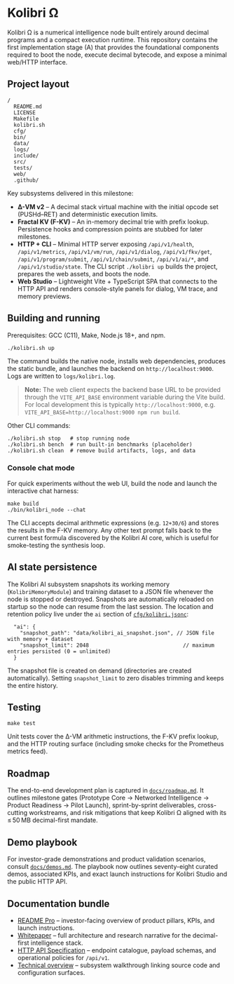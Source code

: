 <!-- Copyright (c) 2024 Кочуров Владислав Евгеньевич -->

# Kolibri Ω

Kolibri Ω is a numerical intelligence node built entirely around decimal programs and a compact execution runtime. This repository contains the first implementation stage (A) that provides the foundational components required to boot the node, execute decimal bytecode, and expose a minimal web/HTTP interface.

## Project layout

```
/
  README.md
  LICENSE
  Makefile
  kolibri.sh
  cfg/
  bin/
  data/
  logs/
  include/
  src/
  tests/
  web/
  .github/
```

Key subsystems delivered in this milestone:

* **Δ-VM v2** – A decimal stack virtual machine with the initial opcode set (PUSHd–RET) and deterministic execution limits.
* **Fractal KV (F-KV)** – An in-memory decimal trie with prefix lookup. Persistence hooks and compression points are stubbed for later milestones.
* **HTTP + CLI** – Minimal HTTP server exposing `/api/v1/health`, `/api/v1/metrics`, `/api/v1/vm/run`, `/api/v1/dialog`, `/api/v1/fkv/get`, `/api/v1/program/submit`, `/api/v1/chain/submit`, `/api/v1/ai/*`, and `/api/v1/studio/state`. The CLI script `./kolibri up` builds the project, prepares the web assets, and boots the node.
* **Web Studio** – Lightweight Vite + TypeScript SPA that connects to the HTTP API and renders console-style panels for dialog, VM trace, and memory previews.

## Building and running

Prerequisites: GCC (C11), Make, Node.js 18+, and npm.

```
./kolibri.sh up
```

The command builds the native node, installs web dependencies, produces the static bundle, and launches the backend on `http://localhost:9000`. Logs are written to `logs/kolibri.log`.

> **Note:** The web client expects the backend base URL to be provided through the `VITE_API_BASE` environment variable during the Vite build. For local development this is typically `http://localhost:9000`, e.g. `VITE_API_BASE=http://localhost:9000 npm run build`.

Other CLI commands:

```
./kolibri.sh stop   # stop running node
./kolibri.sh bench  # run built-in benchmarks (placeholder)
./kolibri.sh clean  # remove build artifacts, logs, and data
```

### Console chat mode

For quick experiments without the web UI, build the node and launch the interactive chat harness:

```
make build
./bin/kolibri_node --chat
```

The CLI accepts decimal arithmetic expressions (e.g. `12+30/6`) and stores the results in the F-KV memory. Any other text prompt
falls back to the current best formula discovered by the Kolibri AI core, which is useful for smoke-testing the synthesis loop.


## AI state persistence

The Kolibri AI subsystem snapshots its working memory (`KolibriMemoryModule`) and training dataset to a JSON file whenever the
node is stopped or destroyed. Snapshots are automatically reloaded on startup so the node can resume from the last session. The
location and retention policy live under the `ai` section of [`cfg/kolibri.jsonc`](cfg/kolibri.jsonc):

```jsonc
  "ai": {
    "snapshot_path": "data/kolibri_ai_snapshot.json", // JSON file with memory + dataset
    "snapshot_limit": 2048                              // maximum entries persisted (0 = unlimited)
  }
```

The snapshot file is created on demand (directories are created automatically). Setting `snapshot_limit` to zero disables
trimming and keeps the entire history.

## Testing

```
make test
```

Unit tests cover the Δ-VM arithmetic instructions, the F-KV prefix lookup, and the HTTP routing surface (including smoke checks for the Prometheus metrics feed).

## Roadmap

The end-to-end development plan is captured in [`docs/roadmap.md`](docs/roadmap.md). It outlines milestone gates (Prototype Core → Networked Intelligence → Product Readiness → Pilot Launch), sprint-by-sprint deliverables, cross-cutting workstreams, and risk mitigations that keep Kolibri Ω aligned with its ≤ 50 MB decimal-first mandate.

## Demo playbook

For investor-grade demonstrations and product validation scenarios, consult [`docs/demos.md`](docs/demos.md). The playbook now outlines seventy-eight curated demos, associated KPIs, and exact launch instructions for Kolibri Studio and the public HTTP API.

## Documentation bundle

* [README Pro](docs/readme_pro.md) – investor-facing overview of product pillars, KPIs, and launch instructions.
* [Whitepaper](docs/whitepaper.md) – full architecture and research narrative for the decimal-first intelligence stack.
* [HTTP API Specification](docs/api_spec.md) – endpoint catalogue, payload schemas, and operational policies for `/api/v1`.
* [Technical overview](docs/architecture.md) – subsystem walkthrough linking source code and configuration surfaces.
